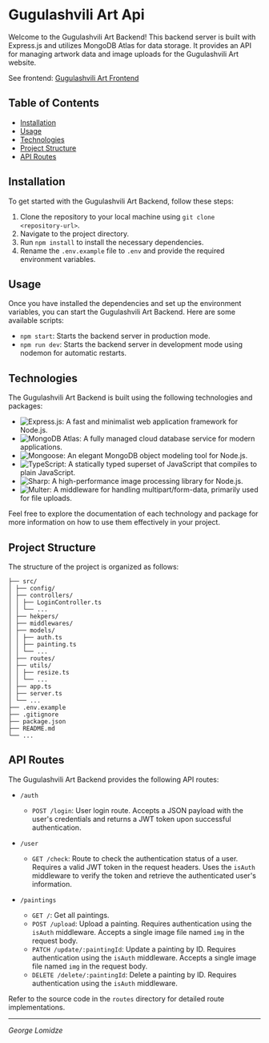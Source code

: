 # Gugulashvili Art Api

Welcome to the Gugulashvili Art Backend! This backend server is built with Express.js and utilizes MongoDB Atlas for data storage. It provides an API for managing artwork data and image uploads for the Gugulashvili Art website.

See frontend: [Gugulashvili Art Frontend](https://github.com/geo318/gugulashvili-art)


## Table of Contents

- [Installation](#installation)
- [Usage](#usage)
- [Technologies](#technologies)
- [Project Structure](#project-structure)
- [API Routes](#api-routes)

## Installation

To get started with the Gugulashvili Art Backend, follow these steps:

1. Clone the repository to your local machine using `git clone <repository-url>`.
2. Navigate to the project directory.
3. Run `npm install` to install the necessary dependencies.
4. Rename the `.env.example` file to `.env` and provide the required environment variables.

## Usage

Once you have installed the dependencies and set up the environment variables, you can start the Gugulashvili Art Backend. Here are some available scripts:

- `npm start`: Starts the backend server in production mode.
- `npm run dev`: Starts the backend server in development mode using nodemon for automatic restarts.

## Technologies

The Gugulashvili Art Backend is built using the following technologies and packages:

- ![Express.js](https://img.shields.io/badge/-Express.js-000?logo=express&logoColor=white): A fast and minimalist web application framework for Node.js.
- ![MongoDB Atlas](https://img.shields.io/badge/-MongoDB%20Atlas-47A248?logo=mongodb&logoColor=white): A fully managed cloud database service for modern applications.
- ![Mongoose](https://img.shields.io/badge/-Mongoose-47A248?logo=mongoose&logoColor=white): An elegant MongoDB object modeling tool for Node.js.
- ![TypeScript](https://img.shields.io/badge/-TypeScript-007ACC?logo=typescript&logoColor=white): A statically typed superset of JavaScript that compiles to plain JavaScript.
- ![Sharp](https://img.shields.io/badge/-Sharp-713C94?logo=sharp&logoColor=white): A high-performance image processing library for Node.js.
- ![Multer](https://img.shields.io/badge/-Multer-FFD700?logo=node.js&logoColor=white): A middleware for handling multipart/form-data, primarily used for file uploads.

Feel free to explore the documentation of each technology and package for more information on how to use them effectively in your project.

## Project Structure

The structure of the project is organized as follows:

```
├── src/
│ ├── config/
│ ├── controllers/
│ │ ├── LoginController.ts
│ │ └── ...
│ ├── hekpers/
│ ├── middlewares/
│ ├── models/
│ │ ├── auth.ts
│ │ ├── painting.ts
│ │ └── ...
│ ├── routes/
│ ├── utils/
│ │ ├── resize.ts
│ │ └── ...
│ ├── app.ts
│ ├── server.ts
│ └── ...
├── .env.example
├── .gitignore
├── package.json
├── README.md
└── ...
```

## API Routes

The Gugulashvili Art Backend provides the following API routes:

- `/auth`
  - `POST /login`: User login route. Accepts a JSON payload with the user's credentials and returns a JWT token upon successful authentication.
  
- `/user`
  - `GET /check`: Route to check the authentication status of a user. Requires a valid JWT token in the request headers. Uses the `isAuth` middleware to verify the token and retrieve the authenticated user's information.

- `/paintings`
  - `GET /`: Get all paintings.
  - `POST /upload`: Upload a painting. Requires authentication using the `isAuth` middleware. Accepts a single image file named `img` in the request body.
  - `PATCH /update/:paintingId`: Update a painting by ID. Requires authentication using the `isAuth` middleware. Accepts a single image file named `img` in the request body.
  - `DELETE /delete/:paintingId`: Delete a painting by ID. Requires authentication using the `isAuth` middleware.

Refer to the source code in the `routes` directory for detailed route implementations.

---
*George Lomidze*


